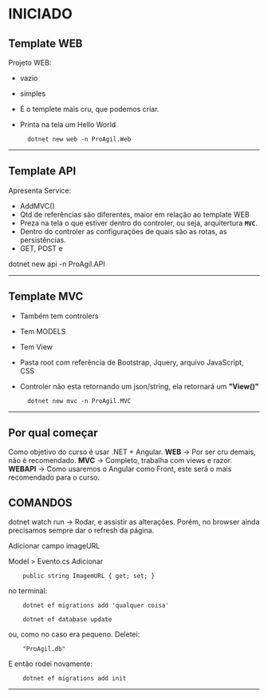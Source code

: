# INICIADO

## Template WEB

Projeto WEB:
- vazio
- simples
- É o templete mais cru, que podemos criar.
- Printa na tela um Hello World

        dotnet new web -n ProAgil.Web

---


## Template API

Apresenta Service:

- AddMVC()
- Qtd de referências são diferentes, maior em relação ao template WEB
- Preza na tela o que estiver dentro do controler, ou seja, arquitertura **`MVC`**.
- Dentro do controler as configurações de quais são as rotas, as persistências.
- GET, POST e 

dotnet new api -n ProAgil.API


---

## Template MVC

- Também tem controlers
- Tem MODELS
- Tem View
- Pasta root com referência de Bootstrap, Jquery, arquivo JavaScript, CSS
- Controler não esta retornando um json/string, ela retornará um **"View()"**

        dotnet new mvc -n ProAgil.MVC


---

## Por qual começar

Como objetivo do curso é usar .NET + Angular.
**WEB** -> Por ser cru demais, não é recomendado.
**MVC** -> Completo, trabalha com views e razor.
**WEBAPI** -> Como usaremos o Angular como Front, este será o mais recomendado para o curso.

## COMANDOS

dotnet watch run -> Rodar, e assistir as alterações. Porém, no browser ainda precisamos sempre dar o refresh da página.

Adicionar campo imageURL

Model > Evento.cs Adicionar

        public string ImagemURL { get; set; }

no terminal: 

        dotnet ef migrations add 'qualquer coisa'

        dotnet ef database update


ou, como no caso era pequeno. Deletei:

        "ProAgil.db"

E então rodei novamente:

        dotnet ef migrations add init


---


